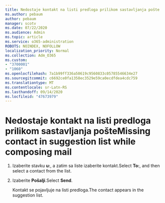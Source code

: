 ```yaml
---
title: Nedostaje kontakt na listi predloga prilikom sastavljanja pošte
ms.author: pebaum
author: pebaum
manager: scotv
ms.date: 07/22/2020
ms.audience: Admin
ms.topic: article
ms.service: o365-administration
ROBOTS: NOINDEX, NOFOLLOW
localization_priority: Normal
ms.collection: Adm_O365
ms.custom:
- "3700001"
- "1060"
ms.openlocfilehash: 7a1b99ff336a50619c9560833c05785546634e27
ms.sourcegitcommit: c6692ce0fa1358ec3529e59ca0ecdfdea4cdc759
ms.translationtype: MT
ms.contentlocale: sr-Latn-RS
ms.lasthandoff: 09/14/2020
ms.locfileid: "47673979"
---
```

# <a name="missing-contact-in-suggestion-list-while-composing-mail"></a><span data-ttu-id="9f092-102">Nedostaje kontakt na listi predloga prilikom sastavljanja pošte</span><span class="sxs-lookup"><span data-stu-id="9f092-102">Missing contact in suggestion list while composing mail</span></span>

1. <span data-ttu-id="9f092-103">Izaberite stavku **u:**, a zatim sa liste izaberite kontakt.</span><span class="sxs-lookup"><span data-stu-id="9f092-103">Select **To:**, and then select a contact from the list.</span></span>
2. <span data-ttu-id="9f092-104">Izaberite **Pošalji**.</span><span class="sxs-lookup"><span data-stu-id="9f092-104">Select **Send**.</span></span>

    <span data-ttu-id="9f092-105">Kontakt se pojavljuje na listi predloga.</span><span class="sxs-lookup"><span data-stu-id="9f092-105">The contact appears in the suggestion list.</span></span>